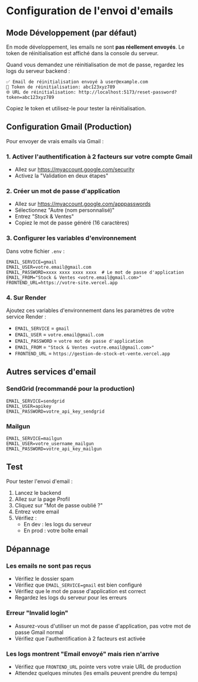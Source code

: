 # Configuration de l'envoi d'emails

## Mode Développement (par défaut)

En mode développement, les emails ne sont **pas réellement envoyés**. Le token de réinitialisation est affiché dans la console du serveur.

Quand vous demandez une réinitialisation de mot de passe, regardez les logs du serveur backend :
```
✅ Email de réinitialisation envoyé à user@example.com
🔑 Token de réinitialisation: abc123xyz789
🌐 URL de réinitialisation: http://localhost:5173/reset-password?token=abc123xyz789
```

Copiez le token et utilisez-le pour tester la réinitialisation.

## Configuration Gmail (Production)

Pour envoyer de vrais emails via Gmail :

### 1. Activer l'authentification à 2 facteurs sur votre compte Gmail
- Allez sur https://myaccount.google.com/security
- Activez la "Validation en deux étapes"

### 2. Créer un mot de passe d'application
- Allez sur https://myaccount.google.com/apppasswords
- Sélectionnez "Autre (nom personnalisé)"
- Entrez "Stock & Ventes"
- Copiez le mot de passe généré (16 caractères)

### 3. Configurer les variables d'environnement

Dans votre fichier `.env` :
```env
EMAIL_SERVICE=gmail
EMAIL_USER=votre.email@gmail.com
EMAIL_PASSWORD=xxxx xxxx xxxx xxxx  # Le mot de passe d'application
EMAIL_FROM="Stock & Ventes <votre.email@gmail.com>"
FRONTEND_URL=https://votre-site.vercel.app
```

### 4. Sur Render

Ajoutez ces variables d'environnement dans les paramètres de votre service Render :
- `EMAIL_SERVICE` = `gmail`
- `EMAIL_USER` = `votre.email@gmail.com`
- `EMAIL_PASSWORD` = `votre mot de passe d'application`
- `EMAIL_FROM` = `"Stock & Ventes <votre.email@gmail.com>"`
- `FRONTEND_URL` = `https://gestion-de-stock-et-vente.vercel.app`

## Autres services d'email

### SendGrid (recommandé pour la production)
```env
EMAIL_SERVICE=sendgrid
EMAIL_USER=apikey
EMAIL_PASSWORD=votre_api_key_sendgrid
```

### Mailgun
```env
EMAIL_SERVICE=mailgun
EMAIL_USER=votre_username_mailgun
EMAIL_PASSWORD=votre_api_key_mailgun
```

## Test

Pour tester l'envoi d'email :
1. Lancez le backend
2. Allez sur la page Profil
3. Cliquez sur "Mot de passe oublié ?"
4. Entrez votre email
5. Vérifiez :
   - En dev : les logs du serveur
   - En prod : votre boîte email

## Dépannage

### Les emails ne sont pas reçus
- Vérifiez le dossier spam
- Vérifiez que `EMAIL_SERVICE=gmail` est bien configuré
- Vérifiez que le mot de passe d'application est correct
- Regardez les logs du serveur pour les erreurs

### Erreur "Invalid login"
- Assurez-vous d'utiliser un mot de passe d'application, pas votre mot de passe Gmail normal
- Vérifiez que l'authentification à 2 facteurs est activée

### Les logs montrent "Email envoyé" mais rien n'arrive
- Vérifiez que `FRONTEND_URL` pointe vers votre vraie URL de production
- Attendez quelques minutes (les emails peuvent prendre du temps)
